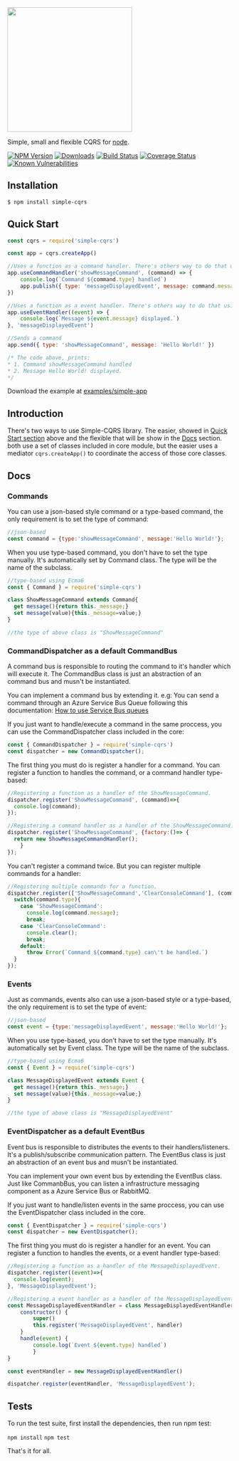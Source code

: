 <img src="https://raw.githubusercontent.com/rmelo/simple-cqrs/master/assets/logo-md.png" width="280" >

Simple, small and flexible CQRS for [node](http://nodejs.org).



[![NPM Version][npm-image]][npm-url]
[![Downloads][downloads-image]][npm-url]
[![Build Status][travis-image]][travis-url]
[![Coverage Status][coveralls-image]][coveralls-url]
[![Known Vulnerabilities][snyk-image]][snyk-url]

## Installation

```bash
$ npm install simple-cqrs
```

## <a name="quickstart"></a>Quick Start 

```js
const cqrs = require('simple-cqrs')

const app = cqrs.createApp()

//Uses a function as a command handler. There's others way to do that using functions or objects.
app.useCommandHandler('showMessageCommand', (command) => {
	console.log(`Command ${command.type} handled`)
	app.publish({ type: 'messageDisplayedEvent', message: command.message })
})

//Uses a function as a event handler. There's others way to do that using functions or objects.
app.useEventHandler((event) => {
	console.log(`Message ${event.message} displayed.`)
}, 'messageDisplayedEvent')

//Sends a command
app.send({ type: 'showMessageCommand', message: 'Hello World!' })

/* The code above, prints:
* 1. Command showMessageCommand handled
* 2. Message Hello World! displayed.
*/
```

Download the example at [examples/simple-app](examples/simple-app)

## Introduction

There's two ways to use Simple-CQRS library. The easier, showed in [Quick Start section](#quickstart) above and the flexible that will be show in the [Docs](#docs) section. both use a set of classes included in core module, but the easier uses a mediator `cqrs.createApp()` to coordinate the access of those core classes.


## <a name="docs"></a>Docs
### Commands

You can use a json-based style command or a type-based command, the only requirement is to set the type of command:

```js
//json-based
const command = {type:'showMessageCommand', message:'Hello World!'};
```

When you use type-based command, you don't have to set the type manually. It's automatically set by Command class. The type will be the name of the subclass.
```js
//type-based using Ecma6
const { Command } = require('simple-cqrs')

class ShowMessageCommand extends Command{
  get message(){return this._message;}
  set message(value){this._message=value;}
}

//the type of above class is "ShowMessageCommand"
```

### CommandDispatcher as a default CommandBus

A command bus is responsible to routing the command to it's handler which will execute it.
The CommandBus class is just an abstraction of an command bus and musn't be instantiated.

You can implement a command bus by extending it. e.g: You can send a command through an Azure Service Bus Queue following this documentation: [How to use Service Bus queues](https://docs.microsoft.com/en-us/azure/service-bus-messaging/service-bus-nodejs-how-to-use-queues)

If you just want to handle/execute a command in the same proccess, you can use the CommandDispatcher class included in the core:

```js
const { CommandDispatcher } = require('simple-cqrs')
const dispatcher = new CommandDispatcher();
```  

The first thing you must do is register a handler for a command. 
You can register a function to handles the command, or a command handler type-based:

```js
//Registering a function as a handler of the ShowMessageCommand. 
dispatcher.register('ShowMessageCommand', (command)=>{
  console.log(command);
});

//Registering a command handler as a handler of the ShowMessageCommand. 
dispatcher.register('ShowMessageCommand', {factory:()=> {
  return new ShowMessageCommandHandler();
	}
});
```

You can't register a command twice. But you can register multiple commands for a handler:

```js
//Registering multiple commands for a function.
dispatcher.register(['ShowMessageCommand','ClearConsoleCommand'], (command)=>{
  switch(command.type){
    case 'ShowMessageCommand':
      console.log(command.message);
      break;
    case 'ClearConsoleCommand':
      console.clear();
      break;
    default:
      throw Error(`Command ${command.type} can\'t be handled.`)
  }
});
```

### Events

Just as commands, events also can use a json-based style or a type-based, the only requirement is to set the type of event:

```js
//json-based
const event = {type:'messageDisplayedEvent', message:'Hello World!'};
```

When you use type-based, you don't have to set the type manually. It's automatically set by Event class. The type will be the name of the subclass.
```js
//type-based using Ecma6
const { Event } = require('simple-cqrs')

class MessageDisplayedEvent extends Event {
  get message(){return this._message;}
  set message(value){this._message=value;}
}

//the type of above class is "MessageDisplayedEvent"
```

### EventDispatcher as a default EventBus

Event bus is responsible to distributes the events to their handlers/listeners. It's a publish/subscribe communication pattern. 
The EventBus class is just an abstraction of an event bus and musn't be instantiated.

You can implement your own event bus by extending the EventBus class. Just like CommanbBus, you can listen a infrastructure messaging component as a Azure Service Bus or RabbitMQ.

If you just want to handle/listen events in the same proccess, you can use the EventDispatcher class included in the core.

```js
const { EventDispatcher } = require('simple-cqrs')
const dispatcher = new EventDispatcher();
```  

The first thing you must do is register a handler for an event. 
You can register a function to handles the events, or a event handler type-based:

```js
//Registering a function as a handler of the MessageDisplayedEvent. 
dispatcher.register((event)=>{
  console.log(event);
}, 'MessageDisplayedEvent');

//Registering a event handler as a handler of the MessageDisplayedEvent. 
const MessageDisplayedEventHandler = class MessageDisplayedEventHandler extends EventHandler {
	constructor() {
		super()
		this.register('MessageDisplayedEvent', handler)
	}
	handle(event) {
		console.log(`Event ${event.type} handled`)
		}
}

const eventHandler = new MessageDisplayedEventHandler()

dispatcher.register(eventHandler, 'MessageDisplayedEvent');

```


## Tests

To run the test suite, first install the dependencies, then run npm test:

  `npm install`
  `npm test`

That's it for all.

[travis-image]: https://travis-ci.org/rmelo/simple-cqrs.svg?branch=master
[travis-url]: https://travis-ci.org/rmelo/simple-cqrs
[coveralls-image]: https://coveralls.io/repos/github/rmelo/simple-cqrs/badge.svg?branch=master
[coveralls-url]: https://coveralls.io/github/rmelo/simple-cqrs?branch=master


[npm-url]: https://npmjs.org/package/simple-cqrs
[downloads-image]: http://img.shields.io/npm/dm/simple-cqrs.svg
[npm-image]: http://img.shields.io/npm/v/simple-cqrs.svg

[snyk-image]: https://snyk.io/test/github/rmelo/simple-cqrs/badge.svg
[snyk-url]: https://snyk.io/test/github/rmelo/simple-cqrs